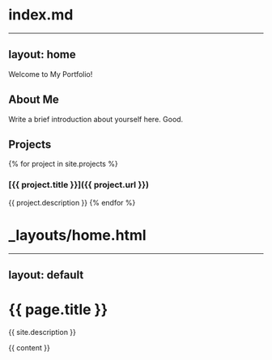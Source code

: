 # index.md

---
layout: home
---

Welcome to My Portfolio!

## About Me

Write a brief introduction about yourself here. Good.

## Projects

{% for project in site.projects %}
### [{{ project.title }}]({{ project.url }})
{{ project.description }}
{% endfor %}

# _layouts/home.html

---
layout: default
---

<h1>{{ page.title }}</h1>
<p>{{ site.description }}</p>

{{ content }}
